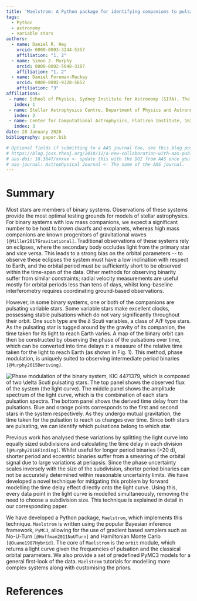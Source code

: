 ```yaml
---
title: 'Maelstrom: A Python package for identifying companions to pulsating stars through their light travel time variations'
tags:
  - Python
  - astronomy
  - variable stars
authors:
  - name: Daniel R. Hey
    orcid: 0000-0003-3244-5357
    affiliation: "1, 2"
  - name: Simon J. Murphy
    orcid: 0000-0002-5648-3107
    affiliation: "1, 2"
  - name: Daniel Foreman-Mackey
    orcid: 0000-0002-9328-5652
    affiliation: "3"
affiliations:
 - name: School of Physics, Sydney Institute for Astronomy (SIfA), The University of Sydney, NSW 2006, Australia
   index: 1
 - name: Stellar Astrophysics Centre, Department of Physics and Astronomy, Aarhus University, DK-8000 Aarhus C, Denmark
   index: 2
 - name: Center for Computational Astrophysics, Flatiron Institute, 162 5th Ave, New York, NY 10010, USA
   index: 3
date: 28 January 2020
bibliography: paper.bib

# Optional fields if submitting to a AAS journal too, see this blog post:
# https://blog.joss.theoj.org/2018/12/a-new-collaboration-with-aas-publishing
# aas-doi: 10.3847/xxxxx <- update this with the DOI from AAS once you know it.
# aas-journal: Astrophysical Journal <- The name of the AAS journal.
---
```


# Summary
Most stars are members of binary systems. Observations of these systems provide
the most optimal testing grounds for models of stellar astrophysics. For binary
systems with low mass companions, we expect a significant number to be host to
brown dwarfs and exoplanets, whereas high mass companions are known progenitors
of gravitational waves `[@Miller2017Gravitational]`. Traditional observations
of these systems rely on eclipses, where the secondary body occludes light from
the primary star and vice versa. This leads to a strong bias on the orbital
parameters -- to observe these eclipses the system must have a low inclination
with respect to Earth, and the orbital period must be sufficiently short to be
observed within the time-span of the data. Other methods for observing binarity
suffer from similar constraints; radial velocity measurements are useful mostly
for orbital periods less than tens of days, whilst long-baseline interferometry
requires coordinating ground-based observations.

However, in some binary systems, one or both of the companions are pulsating
variable stars. Some variable stars make excellent clocks, possessing stable
pulsations which do not vary significantly throughout their orbit. One such
type are the $\delta$ Scuti variables, a class of A/F type stars. As the
pulsating star is tugged around by the gravity of its companion, the time taken
for its light to reach Earth varies. A map of the binary orbit can then be
constructed by observing the phase of the pulsations over time, which can be
converted into time delays $\tau$: a measure of the relative time taken for
the light to reach Earth (as shown in Fig. 1). This method, phase modulation,
is uniquely suited to observing intermediate period binaries
`[@Murphy2015Deriving]`.

![Phase modulation of the binary system, KIC 4471379, which is composed of two $\delta$ Scuti pulsating stars. The top panel shows the observed flux of the system (the light curve). The middle panel shows the amplitude spectrum of the light curve, which is the combination of each stars pulsation spectra. The bottom panel shows the derived time delay from the pulsations. Blue and orange points corresponds to the first and second stars in the system respectively. As they undergo mutual gravitation, the time taken for the pulsation to reach us changes over time. Since both stars are pulsating, we can identify which pulsations belong to which star.](PB2_KIC_4471379_JOSS.png)

Previous work has analysed these variations by splitting the light curve into
equally sized subdivisions and calculating the time delay in each division
`[@Murphy2018Finding]`. Whilst useful for longer period binaries (>20 d),
shorter period and eccentric binaries suffer from a smearing of the orbital
signal due to large variations at periapsis. Since the phase uncertainty scales
inversely with the size of the subdivision, shorter period binaries can not be
accurately determined within reasonable uncertainty limits. We have developed a
novel technique for mitigating this problem by forward modelling the time delay
effect directly onto the light curve. Using this, every data point in the light
curve is modelled simultaneously, removing the need to choose a subdivision
size. This technique is explained in detail in our corresponding paper.

We have developed a Python package, ``Maelstrom``, which implements this
technique. ``Maelstrom`` is written using the popular Bayesian inference
framework, ``PyMC3``, allowing for the use of gradient based samplers such as
No-U-Turn `[@Hoffman2011NoUTurn]` and Hamiltonian Monte Carlo
`[@Duane1987Hybrid]`. The core of ``Maelstrom`` is the ``orbit`` module, which
returns a light curve given the frequencies of pulsation and the classical
orbital parameters. We also provide a set of predefined PyMC3 models for a
general first-look of the data. ``Maelstrom`` tutorials for modelling more
complex systems along with customising the priors.

# References